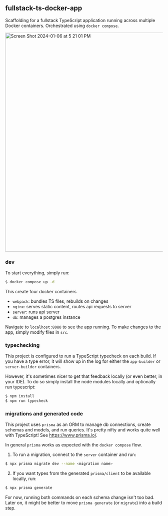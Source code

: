 ## fullstack-ts-docker-app

Scaffolding for a fullstack TypeScript application running across multiple Docker containers. Orchestrated using `docker compose`.

<img width="700" alt="Screen Shot 2024-01-06 at 5 21 01 PM" src="https://github.com/TGOlson/fullstack-ts-docker-app/assets/3476796/46b61fba-d026-49b3-8f9c-6fae0c6a1be0">

### dev

To start everything, simply run:

```sh
$ docker compose up -d
```

This create four docker containers

* `webpack`: bundles TS files, rebuilds on changes
* `nginx`: serves static content, routes api requests to server
* `server`: runs api server
* `db`: manages a postgres instance

Navigate to `localhost:8080` to see the app running. To make changes to the app, simply modify files in `src`.

### typechecking

This project is configured to run a TypeScript typecheck on each build. If you have a type error, it will show up in the log for either the `app-builder` or `server-builder` containers. 

However, it's sometimes nicer to get that feedback locally (or even better, in your IDE). To do so simply install the node modules locally and optionally run typescript:

```sh
$ npm install
$ npm run typecheck
```

### migrations and generated code

This project uses `prisma` as an ORM to manage db connections, create schemas and models, and run queries. It's pretty nifty and works quite well with TypeScript! See https://www.prisma.io/.

In general `prisma` works as expected with the `docker compose` flow.

1. To run a migration, connect to the `server` container and run:

```sh
$ npx prisma migrate dev --name <migration name>
```

2. If you want types from the generated `prisma/client` to be available locally, run:

```sh
$ npx prisma generate
```

For now, running both commands on each schema change isn't too bad. Later on, it might be better to move `prisma generate` (or `migrate`) into a build step. 
